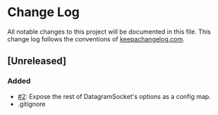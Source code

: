 # Change Log
All notable changes to this project will be documented in this file. This change
log follows the conventions of [keepachangelog.com](http://keepachangelog.com/).

## [Unreleased]

### Added
- [#2](https:/github.com/muattiyah/udp-wrapper/issues/2): Expose the rest of DatagramSocket's options as a config map.
- .gitignore
